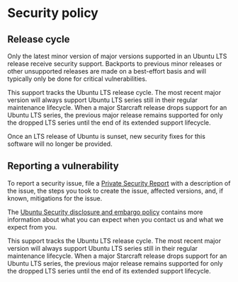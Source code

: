 # Security policy

## Release cycle

<!---
The information under this header may not be strictly accurate for all applications.
Review the wording carefully and only copy it if the support offered makes sense. If it
seems wrong, speak with Canonical Security Engineering about refining a version for
your application.
-->

Only the latest minor version of major versions supported in an Ubuntu LTS release
receive security support. Backports to previous minor releases or other unsupported
releases are made on a best-effort basis and will typically only be done for critical
vulnerabilities.

This support tracks the Ubuntu LTS release cycle. The most recent major version will
always support Ubuntu LTS series still in their regular maintenance lifecycle. When a
major Starcraft release drops support for an Ubuntu LTS series, the previous major
release remains supported for only the dropped LTS series until the end of its extended
support lifecycle.

Once an LTS release of Ubuntu is sunset, new security fixes for this software will no
longer be provided.

## Reporting a vulnerability

<!---
Replace the first link in this section with your repository's advisories board. See
GitHub's documentation for enabling the security advisory tab on a repository:
https://docs.github.com/en/code-security/security-advisories/working-with-repository-security-advisories/configuring-private-vulnerability-reporting-for-a-repository
-->

To report a security issue, file a [Private Security Report] with a description of the
issue, the steps you took to create the issue, affected versions, and, if known,
mitigations for the issue.

The [Ubuntu Security disclosure and embargo policy] contains more information about
what you can expect when you contact us and what we expect from you.

This support tracks the Ubuntu LTS release cycle. The most recent major version will
always support Ubuntu LTS series still in their regular maintenance lifecycle. When a
major Starcraft release drops support for an Ubuntu LTS series, the previous major
release remains supported for only the dropped LTS series until the end of its extended
support lifecycle.

[Private Security Report]: https://github.com/canonical/starcraft/security/advisories/new
[Ubuntu Security disclosure and embargo policy]: https://ubuntu.com/security/disclosure-policy
